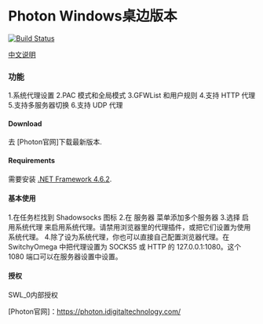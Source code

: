 Photon Windows桌边版本
=======================

[![Build Status]][Appveyor]

[中文说明]

### 功能

1.系统代理设置
2.PAC 模式和全局模式
3.GFWList 和用户规则
4.支持 HTTP 代理
5.支持多服务器切换
6.支持 UDP 代理

#### Download

去 [Photon官网]下载最新版本.

#### Requirements

需要安装 [.NET Framework 4.6.2]. 

#### 基本使用

1.在任务栏找到 Shadowsocks 图标
2.在 服务器 菜单添加多个服务器
3.选择 启用系统代理 来启用系统代理。请禁用浏览器里的代理插件，或把它们设置为使用系统代理。
4.除了设为系统代理，你也可以直接自己配置浏览器代理。在 SwitchyOmega 中把代理设置为 SOCKS5 或 HTTP 的 127.0.0.1:1080。这个 1080 端口可以在服务器设置中设置。

#### 授权

SWL_0内部授权


[Appveyor]:       https://ci.appveyor.com/project/celeron533/shadowsocks-windows
[Build Status]:   https://ci.appveyor.com/api/projects/status/tfw57q6eecippsl5/branch/master?svg=true
[latest release]: https://github.com/shadowsocks/shadowsocks-csharp/releases
[GFWList]:        https://github.com/gfwlist/gfwlist
[Servers]:        https://github.com/shadowsocks/shadowsocks/wiki/Ports-and-Clients#linux--server-side
[中文说明]:       https://github.com/shadowsocks/shadowsocks-windows/wiki/Shadowsocks-Windows-%E4%BD%BF%E7%94%A8%E8%AF%B4%E6%98%8E
[.NET Framework 4.6.2]: https://www.microsoft.com/en-US/download/details.aspx?id=53344
[Visual Studio 2015]: https://www.visualstudio.com/downloads/
[.NET Framework 4.6.2 Developer Pack]: https://www.microsoft.com/download/details.aspx?id=53321
[Photon官网]：https://photon.idigitaltechnology.com/
